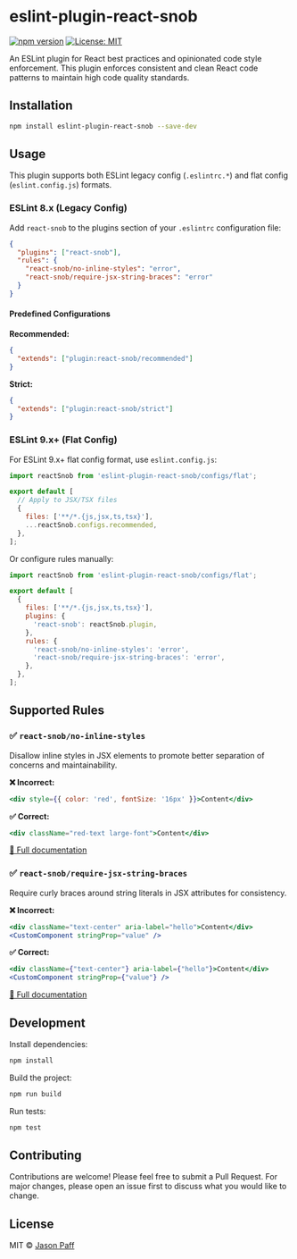 # eslint-plugin-react-snob

[![npm version](https://badge.fury.io/js/eslint-plugin-react-snob.svg)](https://badge.fury.io/js/eslint-plugin-react-snob)
[![License: MIT](https://img.shields.io/badge/License-MIT-yellow.svg)](https://opensource.org/licenses/MIT)

An ESLint plugin for React best practices and opinionated code style enforcement. This plugin enforces consistent and clean React code patterns to maintain high code quality standards.

## Installation

```bash
npm install eslint-plugin-react-snob --save-dev
```

## Usage

This plugin supports both ESLint legacy config (`.eslintrc.*`) and flat config (`eslint.config.js`) formats.

### ESLint 8.x (Legacy Config)

Add `react-snob` to the plugins section of your `.eslintrc` configuration file:

```json
{
  "plugins": ["react-snob"],
  "rules": {
    "react-snob/no-inline-styles": "error",
    "react-snob/require-jsx-string-braces": "error"
  }
}
```

#### Predefined Configurations

**Recommended:**

```json
{
  "extends": ["plugin:react-snob/recommended"]
}
```

**Strict:**

```json
{
  "extends": ["plugin:react-snob/strict"]
}
```

### ESLint 9.x+ (Flat Config)

For ESLint 9.x+ flat config format, use `eslint.config.js`:

```js
import reactSnob from 'eslint-plugin-react-snob/configs/flat';

export default [
  // Apply to JSX/TSX files
  {
    files: ['**/*.{js,jsx,ts,tsx}'],
    ...reactSnob.configs.recommended,
  },
];
```

Or configure rules manually:

```js
import reactSnob from 'eslint-plugin-react-snob/configs/flat';

export default [
  {
    files: ['**/*.{js,jsx,ts,tsx}'],
    plugins: {
      'react-snob': reactSnob.plugin,
    },
    rules: {
      'react-snob/no-inline-styles': 'error',
      'react-snob/require-jsx-string-braces': 'error',
    },
  },
];
```

## Supported Rules

### ✅ `react-snob/no-inline-styles`

Disallow inline styles in JSX elements to promote better separation of concerns and maintainability.

**❌ Incorrect:**

```jsx
<div style={{ color: 'red', fontSize: '16px' }}>Content</div>
```

**✅ Correct:**

```jsx
<div className="red-text large-font">Content</div>
```

[📖 Full documentation](docs/rules/no-inline-styles.md)

### ✅ `react-snob/require-jsx-string-braces`

Require curly braces around string literals in JSX attributes for consistency.

**❌ Incorrect:**

```jsx
<div className="text-center" aria-label="hello">Content</div>
<CustomComponent stringProp="value" />
```

**✅ Correct:**

```jsx
<div className={"text-center"} aria-label={"hello"}>Content</div>
<CustomComponent stringProp={"value"} />
```

[📖 Full documentation](docs/rules/require-jsx-string-braces.md)

## Development

Install dependencies:

```bash
npm install
```

Build the project:

```bash
npm run build
```

Run tests:

```bash
npm test
```

## Contributing

Contributions are welcome! Please feel free to submit a Pull Request. For major changes, please open an issue first to discuss what you would like to change.

## License

MIT © [Jason Paff](https://github.com/jasonpaff)
